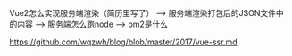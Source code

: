 Vue2怎么实现服务端渲染（简历里写了） --> 服务端渲染打包后的JSON文件中的内容 --> 服务端怎么跑node --> pm2是什么

https://github.com/wqzwh/blog/blob/master/2017/vue-ssr.md